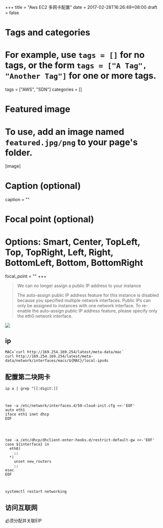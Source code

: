 +++
title = "Aws EC2 多网卡配置"
date = 2017-02-28T16:26:49+08:00
draft = false

# Tags and categories
# For example, use `tags = []` for no tags, or the form `tags = ["A Tag", "Another Tag"]` for one or more tags.
tags = ["AWS", "SDN"]
categories = []

# Featured image
# To use, add an image named `featured.jpg/png` to your page's folder. 
[image]
  # Caption (optional)
  caption = ""

  # Focal point (optional)
  # Options: Smart, Center, TopLeft, Top, TopRight, Left, Right, BottomLeft, Bottom, BottomRight
  focal_point = ""
+++

>We can no longer assign a public IP address to your instance
>
>The auto-assign public IP address feature for this instance is 
>disabled because you specified multiple network interfaces. 
>Public IPs can only be assigned to instances with one network interface.
>To re-enable the auto-assign public IP address feature, please specify only the eth0 network interface.








![](/img/post/NIC-Type.png)


## ip

```
MAC=`curl http://169.254.169.254/latest/meta-data/mac` 
curl http://169.254.169.254/latest/meta-data/network/interfaces/macs/${MAC}/local-ipv4s
```



## 配置第二块网卡




```
ip a | grep ^[[:digit:]]



tee -a /etc/network/interfaces.d/50-cloud-init.cfg <<-'EOF'
auto eth1
iface eth1 inet dhcp
EOF




tee -a /etc/dhcp/dhclient-enter-hooks.d/restrict-default-gw <<-'EOF'
case ${interface} in
  eth0)
    ;;
  *)
    unset new_routers
    ;;
esac
EOF



systemctl restart networking
```


## 访问互联网

必须分配并关联EIP